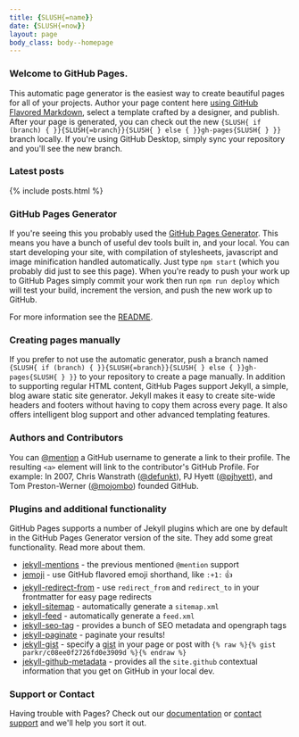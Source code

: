 ```yaml
---
title: {SLUSH{=name}}
date: {SLUSH{=now}}
layout: page
body_class: body--homepage
---
```


### Welcome to GitHub Pages.

This automatic page generator is the easiest way to create beautiful pages for all of your projects. Author your page content here [using GitHub Flavored Markdown](https://guides.github.com/features/mastering-markdown/), select a template crafted by a designer, and publish. After your page is generated, you can check out the new `{SLUSH{ if (branch) { }}{SLUSH{=branch}}{SLUSH{ } else { }}gh-pages{SLUSH{ } }}` branch locally. If you're using GitHub Desktop, simply sync your repository and you'll see the new branch.

### Latest posts

{% include posts.html %}

### GitHub Pages Generator

If you're seeing this you probably used the [GitHub Pages Generator](https://github.com/ronik-design/slush-gh-pages). This means you have a bunch of useful dev tools built in, and your local. You can start developing your site, with compilation of stylesheets, javascript and image minification handled automatically. Just type `npm start` (which you probably did just to see this page). When you're ready to push your work up to GitHub Pages simply commit your work then run `npm run deploy` which will test your build, increment the version, and push the new work up to GitHub.

For more information see the [README](/README.md).

### Creating pages manually

If you prefer to not use the automatic generator, push a branch named `{SLUSH{ if (branch) { }}{SLUSH{=branch}}{SLUSH{ } else { }}gh-pages{SLUSH{ } }}` to your repository to create a page manually. In addition to supporting regular HTML content, GitHub Pages support Jekyll, a simple, blog aware static site generator. Jekyll makes it easy to create site-wide headers and footers without having to copy them across every page. It also offers intelligent blog support and other advanced templating features.

### Authors and Contributors

You can [@mention](https://help.github.com/articles/basic-writing-and-formatting-syntax/#mentioning-users-and-teams) a GitHub username to generate a link to their profile. The resulting `<a>` element will link to the contributor's GitHub Profile. For example: In 2007, Chris Wanstrath ([@defunkt](https://github.com/defunkt)), PJ Hyett ([@pjhyett](https://github.com/pjhyett)), and Tom Preston-Werner ([@mojombo](https://github.com/mojombo)) founded GitHub.

### Plugins and additional functionality

GitHub Pages supports a number of Jekyll plugins which are one by default in the GitHub Pages Generator version of the site. They add some great functionality. Read more about them.

  * [jekyll-mentions](https://github.com/jekyll/jekyll-mentions) - the previous mentioned `@mention` support
  * [jemoji](https://github.com/jekyll/jemoji) - use GitHub flavored emoji shorthand, like `:+1:` :+1:
  * [jekyll-redirect-from](https://github.com/jekyll/jekyll-redirect-from) - use `redirect_from` and `redirect_to` in your frontmatter for easy page redirects
  * [jekyll-sitemap](https://github.com/jekyll/jekyll-sitemap) - automatically generate a `sitemap.xml`
  * [jekyll-feed](https://github.com/jekyll/jekyll-feed) - automatically generate a `feed.xml`
  * [jekyll-seo-tag](https://github.com/jekyll/jekyll-seo-tag) - provides a bunch of SEO metadata and opengraph tags
  * [jekyll-paginate](https://jekyllrb.com/docs/pagination/) - paginate your results!
  * [jekyll-gist](https://github.com/jekyll/jekyll-gist) - specify a [gist](https://gist.github.com) in your page or post with `{% raw %}{% gist parkr/c08ee0f2726fd0e3909d %}{% endraw %}`
  * [jekyll-github-metadata](https://help.github.com/articles/repository-metadata-on-github-pages/) - provides all the `site.github` contextual information that you get on GitHub in your local dev.

### Support or Contact

Having trouble with Pages? Check out our [documentation](https://help.github.com/pages) or [contact support](https://github.com/contact) and we'll help you sort it out.
